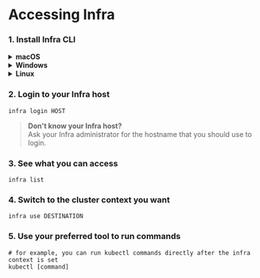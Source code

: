 # Accessing Infra

### 1. Install Infra CLI

<details>
  <summary><strong>macOS</strong></summary>

```bash
brew install infrahq/tap/infra
brew link infrahq/tap/infra
```

</details>

<details>
  <summary><strong>Windows</strong></summary>

```powershell
scoop bucket add infrahq https://github.com/infrahq/scoop.git
scoop install infra
```

</details>

<details>
  <summary><strong>Linux</strong></summary>

```bash
# Ubuntu & Debian
echo 'deb [trusted=yes] https://apt.fury.io/infrahq/ /' | sudo tee /etc/apt/sources.list.d/infrahq.list
sudo apt update
sudo apt install infra
```

```bash
# Fedora & Red Hat Enterprise Linux
sudo dnf config-manager --add-repo https://yum.fury.io/infrahq/
sudo dnf install infra
```

</details>

### 2. Login to your Infra host

```
infra login HOST
```

> **Don't know your Infra host?<br>** Ask your Infra administrator for the hostname that you should use to login.

### 3. See what you can access

```
infra list
```

### 4. Switch to the cluster context you want

```
infra use DESTINATION
```

### 5. Use your preferred tool to run commands

```
# for example, you can run kubectl commands directly after the infra context is set
kubectl [command]
```
